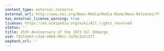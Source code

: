 ```yaml
---
content_type: external-resource
external_url: http://www.nei.org/News-Media/Media-Room/News-Releases/The-25th-Anniversary-of-The-1973-Oil-Embargo-Key-F
has_external_license_warning: true
license: https://en.wikipedia.org/wiki/All_rights_reserved
status: ''
title: 25th Anniversary of the 1973 Oil Embargo
uid: fd2fda03-c3a8-4064-90cc-7a78c2a7c377
wayback_url: ''
---
```

